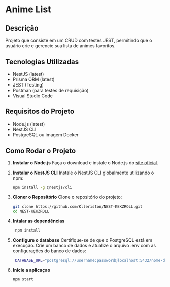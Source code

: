 # Anime List

## Descrição

Projeto que consiste em um CRUD com testes JEST, permitindo que o usuário crie e gerencie sua lista de animes favoritos.

## Tecnologias Utilizadas
- NestJS (latest)
- Prisma ORM (latest)
- JEST (Testing)
- Postman (para testes de requisição)
- Visual Studio Code

## Requisitos do Projeto
- Node.js (latest)
- NestJS CLI
- PostgreSQL ou imagem Docker

## Como Rodar o Projeto

1. **Instalar o Node.js**
   Faça o download e instale o Node.js do [site oficial](https://nodejs.org/).

2. **Instalar o NestJS CLI**
   Instale o NestJS CLI globalmente utilizando o npm:
   ```sh
   npm install -g @nestjs/cli
3. **Cloner o Repositório**
   Clone o repositório do projeto:
   ```sh
   git clone https://github.com/Klleriston/NEST-KEKZROLL.git
   cd NEST-KEKZROLL
   ```
4. **Intalar as dependências**
   ```sh
    npm install
    ```
5. **Configure o database**
    Certifique-se de que o PostgreSQL está em execução. Crie um banco de dados e atualize o arquivo .env com as configurações do banco de dados:
   ```sh
    DATABASE_URL="postgresql://username:password@localhost:5432/nome-do-banco"
   ```
6. **Inicie a aplicaçao**
   ```sh
   npm start
   ```

   
